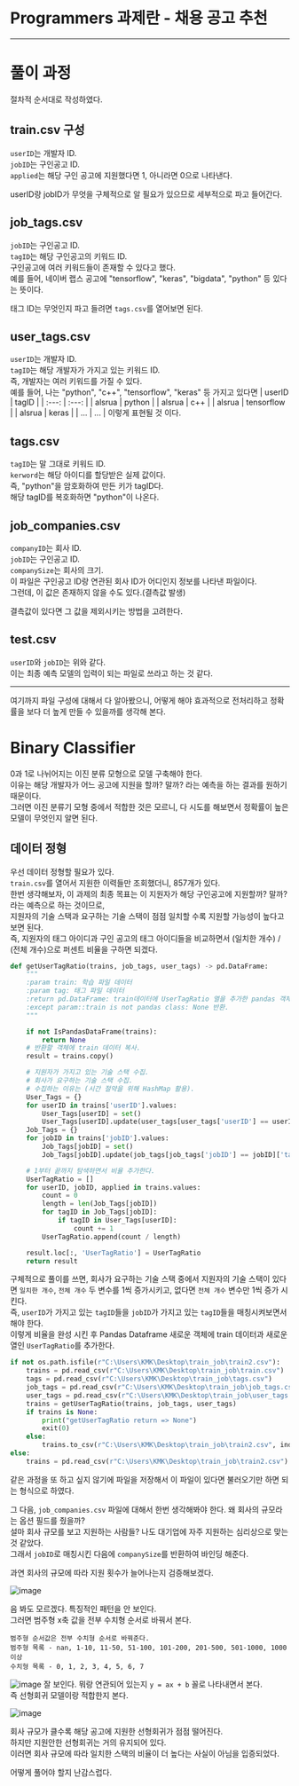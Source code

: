 # Programmers 과제란 - 채용 공고 추천

---
# 풀이 과정
절차적 순서대로 작성하였다.     

## train.csv 구성
`userID`는 개발자 ID.      
`jobID`는 구인공고 ID.      
`applied`는 해당 구인 공고에 지원했다면 1, 아니라면 0으로 나타낸다.        

userID랑 jobID가 무엇을 구체적으로 알 필요가 있으므로 세부적으로 파고 들어간다.      

## job_tags.csv
`jobID`는 구인공고 ID.      
`tagID`는 해당 구인공고의 키워드 ID.       
구인공고에 여러 키워드들이 존재할 수 있다고 했다.        
예를 들어, 네이버 랩스 공고에 "tensorflow", "keras", "bigdata", "python" 등 있다는 뜻이다.     

태그 ID는 무엇인지 파고 들려면 `tags.csv`를 열어보면 된다.       

## user_tags.csv
`userID`는 개발자 ID.       
`tagID`는 해당 개발자가 가지고 있는 키워드 ID.     
즉, 개발자는 여러 키워드를 가질 수 있다.        
예를 들어, 나는 "python", "c++", "tensorflow", "keras" 등 가지고 있다면
| userID | tagID |
| :---: | :---: |
| alsrua | python |
| alsrua | c++ |
| alsrua | tensorflow |
| alsrua | keras |
| ... | ... |
이렇게 표현될 것 이다.       

## tags.csv
`tagID`는 말 그대로 키워드 ID.      
`kerword`는 해당 아이디를 할당받은 실제 값이다.     
즉, "python"을 암호화하여 만든 키가 tagID다.       
해당 tagID를 복호화하면 "python"이 나온다.      

## job_companies.csv
`companyID`는 회사 ID.        
`jobID`는 구인공고 ID.       
`companySize`는 회사의 크기.      
이 파일은 구인공고 ID랑 연관된 회사 ID가 어디인지 정보를 나타낸 파일이다.       
그런데, 이 값은 존재하지 않을 수도 있다.(결측값 발생)        

결측값이 있다면 그 값을 제외시키는 방법을 고려한다.       

## test.csv
`userID`와 `jobID`는 위와 같다.       
이는 최종 예측 모델의 입력이 되는 파일로 쓰라고 하는 것 같다.        

---

여기까지 파일 구성에 대해서 다 알아봤으니, 어떻게 해야 효과적으로 전처리하고 정확률을 보다 더 높게 만들 수 있을까를 생각해 본다.

# Binary Classifier
0과 1로 나뉘어지는 이진 분류 모형으로 모델 구축해야 한다.      
이유는 해당 개발자가 어느 공고에 지원을 할까? 말까? 라는 예측을 하는 결과를 원하기 때문이다.      
그러면 이진 분류기 모형 중에서 적합한 것은 모르니, 다 시도를 해보면서 정확률이 높은 모델이 무엇인지 알면 된다.        


## 데이터 정형
우선 데이터 정형할 필요가 있다.      
`train.csv`를 열어서 지원한 이력들만 조회했더니, 857개가 있다.      
한번 생각해보자, 이 과제의 최종 목표는 이 지원자가 해당 구인공고에 지원할까? 말까? 라는 예측으로 하는 것이므로,       
지원자의 기술 스택과 요구하는 기술 스택이 점점 일치할 수록 지원할 가능성이 높다고 보면 된다.       
즉, 지원자의 태그 아이디과 구인 공고의 태그 아이디들을 비교하면서 (일치한 개수) / (전체 개수)으로 퍼센트 비율을 구하면 되겠다.     

```python
def getUserTagRatio(trains, job_tags, user_tags) -> pd.DataFrame:
    """
    :param train: 학습 파일 데이터
    :param tag: 태그 파일 데이터
    :return pd.DataFrame: train데이터에 UserTagRatio 열을 추가한 pandas 객체 생성 및 반환.
    :except param::train is not pandas class: None 반환.
    """

    if not IsPandasDataFrame(trains):
        return None
    # 반환할 객체에 train 데이터 복사.
    result = trains.copy()

    # 지원자가 가지고 있는 기술 스택 수집.
    # 회사가 요구하는 기술 스택 수집.
    # 수집하는 이유는 (시간 절약을 위해 HashMap 활용).
    User_Tags = {}
    for userID in trains['userID'].values:
        User_Tags[userID] = set()
        User_Tags[userID].update(user_tags[user_tags['userID'] == userID]['tagID'].values)
    Job_Tags = {}
    for jobID in trains['jobID'].values:
        Job_Tags[jobID] = set()
        Job_Tags[jobID].update(job_tags[job_tags['jobID'] == jobID]['tagID'].values)

    # 1부터 끝까지 탐색하면서 비율 추가한다.
    UserTagRatio = []
    for userID, jobID, applied in trains.values:
        count = 0
        length = len(Job_Tags[jobID])
        for tagID in Job_Tags[jobID]:
            if tagID in User_Tags[userID]:
                count += 1
        UserTagRatio.append(count / length)

    result.loc[:, 'UserTagRatio'] = UserTagRatio
    return result
```


구체적으로 풀이를 쓰면, 회사가 요구하는 기술 스택 중에서 지원자의 기술 스택이 있다면 `일치한 개수`, `전체 개수` 두 변수를 1씩 증가시키고, 없다면 `전체 개수` 변수만 1씩 증가 시킨다.       
즉, `userID`가 가지고 있는 `tagID`들을 `jobID`가 가지고 있는 `tagID`들을 매칭시켜보면서 해야 한다.      
이렇게 비율을 완성 시킨 후 Pandas Dataframe 새로운 객체에 train 데이터과 새로운 열인 `UserTagRatio`를 추가한다.

```python
if not os.path.isfile(r"C:\Users\KMK\Desktop\train_job\train2.csv"):
    trains = pd.read_csv(r"C:\Users\KMK\Desktop\train_job\train.csv")
    tags = pd.read_csv(r"C:\Users\KMK\Desktop\train_job\tags.csv")
    job_tags = pd.read_csv(r"C:\Users\KMK\Desktop\train_job\job_tags.csv")
    user_tags = pd.read_csv(r"C:\Users\KMK\Desktop\train_job\user_tags.csv")
    trains = getUserTagRatio(trains, job_tags, user_tags)
    if trains is None:
        print("getUserTagRatio return => None")
        exit(0)
    else:
        trains.to_csv(r"C:\Users\KMK\Desktop\train_job\train2.csv", index=False, sep=',')
else:
    trains = pd.read_csv(r"C:\Users\KMK\Desktop\train_job\train2.csv")
```

같은 과정을 또 하고 싶지 않기에 파일을 저장해서 이 파일이 있다면 불러오기만 하면 되는 형식으로 하였다.

그 다음, `job_companies.csv` 파일에 대해서 한번 생각해봐야 한다. 왜 회사의 규모라는 옵션 필드를 줬을까?       
설마 회사 규모를 보고 지원하는 사람들? 나도 대기업에 자주 지원하는 심리상으로 맞는 것 같았다.      
그래서 `jobID`로 매칭시킨 다음에 `companySize`를 반환하여 바인딩 해준다.      

과연 회사의 규모에 따라 지원 횟수가 늘어나는지 검증해보겠다.      

![image](./res/Figure_1.png)

음 봐도 모르겠다. 특징적인 패턴을 안 보인다.      
그러면 범주형 x축 값을 전부 수치형 순서로 바꿔서 본다.
```text
범주형 순서값은 전부 수치형 순서로 바꿔준다.
범주형 목록 - nan, 1-10, 11-50, 51-100, 101-200, 201-500, 501-1000, 1000 이상
수치형 목록 - 0, 1, 2, 3, 4, 5, 6, 7
```

![image](./res/Figure_2.png)
잘 보인다.
뭐랑 연관되어 있는지 `y = ax + b` 꼴로 나타내면서 본다.       
즉 선형회귀 모델이랑 적합한지 본다.        

![image](./res/Figure_3.png)

회사 규모가 클수록 해당 공고에 지원한 선형회귀가 점점 떨어진다.        
하지만 지원안한 선형회귀는 거의 유지되어 있다.      
이러면 회사 규모에 따라 일치한 스택의 비율이 더 높다는 사실이 아님을 입증되었다.             

어떻게 풀어야 할지 난감스럽다.       
